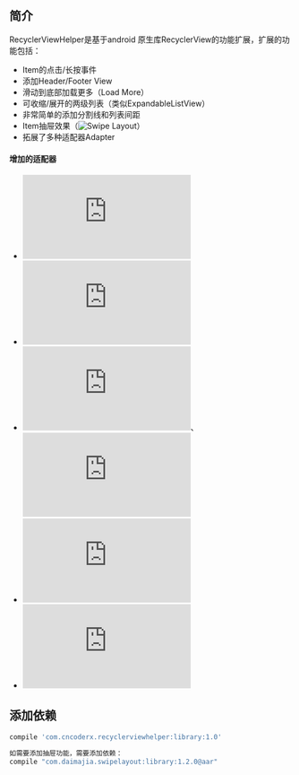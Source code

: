 ## 简介
RecyclerViewHelper是基于android 原生库RecyclerView的功能扩展，扩展的功能包括：
* Item的点击/长按事件
* 添加Header/Footer View
* 滑动到底部加载更多（Load More）
* 可收缩/展开的两级列表（类似ExpandableListView）
* 非常简单的添加分割线和列表间距
* Item抽屉效果（![Swipe Layout](https://github.com/daimajia/AndroidSwipeLayout)）
* 拓展了多种适配器Adapter

#### 增加的适配器
* ![ArrayAdapter](https://raw.githubusercontent.com/CNCoderX/RecyclerViewHelper/master/library/src/main/java/com/cncoderx/recyclerviewhelper/adapter/ArrayAdapter.java)
* ![SimpleAdapter](https://raw.githubusercontent.com/CNCoderX/RecyclerViewHelper/master/library/src/main/java/com/cncoderx/recyclerviewhelper/adapter/SimpleAdapter.java)
* ![CursorAdapter](https://raw.githubusercontent.com/CNCoderX/RecyclerViewHelper/master/library/src/main/java/com/cncoderx/recyclerviewhelper/adapter/CursorAdapter.java)、![SimpleCursorAdapter](https://raw.githubusercontent.com/CNCoderX/RecyclerViewHelper/master/library/src/main/java/com/cncoderx/recyclerviewhelper/adapter/SimpleCursorAdapter.java)
* ![ObjectAdapter](https://raw.githubusercontent.com/CNCoderX/RecyclerViewHelper/master/library/src/main/java/com/cncoderx/recyclerviewhelper/adapter/ObjectAdapter.java)
* ![ExpandableAdapter](https://raw.githubusercontent.com/CNCoderX/RecyclerViewHelper/master/library/src/main/java/com/cncoderx/recyclerviewhelper/adapter/ExpandableAdapter.java)

## 添加依赖
```gradle
compile 'com.cncoderx.recyclerviewhelper:library:1.0'

如需要添加抽屉功能，需要添加依赖：
compile "com.daimajia.swipelayout:library:1.2.0@aar"
```


